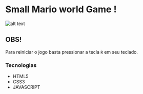 # Small Mario world Game !

![alt text](img/readme-img1.png)

## OBS!

Para reiniciar o jogo basta pressionar a tecla `R` em seu teclado.

### Tecnologias

* HTML5
* CSS3
* JAVASCRIPT